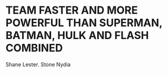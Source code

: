 # TEAM FASTER AND MORE POWERFUL THAN SUPERMAN, BATMAN, HULK AND FLASH COMBINED

Shane Lester.
Stone
Nydia
